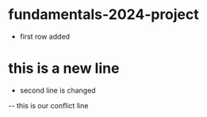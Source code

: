 # fundamentals-2024-project

- first row added

# this is a new line

- second line is changed

-- this is our conflict line
